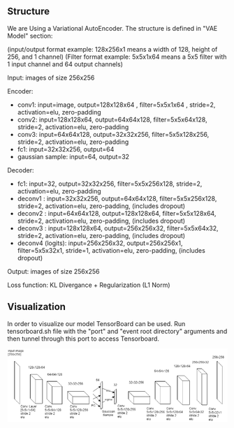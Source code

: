 
## Structure

We are Using a Variational AutoEncoder.
The structure is defined in "VAE Model" section:

(input/output format example: 128x256x1 means a width of 128, height of 256, and 1 channel)
(Filter format example: 5x5x1x64 means a 5x5 filter with 1 input channel and 64 output channels)

Input: images of size 256x256 

Encoder:
- conv1: input=image, output=128x128x64 , filter=5x5x1x64 , stride=2, activation=elu, zero-padding
- conv2: input=128x128x64, output=64x64x128, filter=5x5x64x128, stride=2, activation=elu, zero-padding
- conv3: input=64x64x128, output=32x32x256, filter=5x5x128x256, stride=2, activation=elu, zero-padding
- fc1: input=32x32x256, output=64
- gaussian sample: input=64, output=32

Decoder:
- fc1: input=32, output=32x32x256, filter=5x5x256x128, stride=2, activation=elu, zero-padding
- deconv1 : input=32x32x256, output=64x64x128, filter=5x5x256x128, stride=2, activation=elu, zero-padding, (includes dropout)
- deconv2 : input=64x64x128, output=128x128x64, filter=5x5x128x64, stride=2, activation=elu, zero-padding, (includes dropout)
- deconv3 : input=128x128x64, output=256x256x32, filter=5x5x64x32, stride=2, activation=elu, zero-padding, (includes dropout)
- deconv4 (logits): input=256x256x32, output=256x256x1, filter=5x5x32x1, stride=1, activation=elu, zero-padding, (includes dropout)

Output: images of size 256x256 

Loss function: KL Divergance + Regularization (L1 Norm)


## Visualization

In order to visualize our model TensorBoard can be used. 
Run tensorboard.sh file with the "port" and "event root directory" arguments and then tunnel through this port to access Tensorboard.


![picture](vae-32.png)


